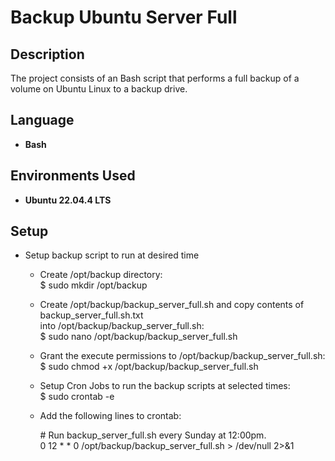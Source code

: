 <h1>Backup Ubuntu Server Full</h1>


<h2>Description</h2>
The project consists of an Bash script that performs a full backup of a volume on Ubuntu Linux to a backup drive.<br/>

<h2>Language</h2>

- <b>Bash</b>

<h2>Environments Used </h2>

- <b>Ubuntu 22.04.4 LTS</b>

<h2>Setup</h2>

- Setup backup script to run at desired time</br>

  - Create /opt/backup directory:</br>
    $ sudo mkdir /opt/backup

  - Create /opt/backup/backup_server_full.sh and copy contents of backup_server_full.sh.txt</br>
    into /opt/backup/backup_server_full.sh:</br>
    $ sudo nano /opt/backup/backup_server_full.sh

  - Grant the execute permissions to /opt/backup/backup_server_full.sh:</br>
    $ sudo chmod +x /opt/backup/backup_server_full.sh
    
  - Setup Cron Jobs to run the backup scripts at selected times:</br>
    $ sudo crontab -e

  - Add the following lines to crontab:</br>
  
    <span>#</span> Run backup_server_full.sh every Sunday at 12:00pm.</br>
    0 12 * * 0 /opt/backup/backup_server_full.sh > /dev/null 2>&1</br>
</br>
</br>
<!--
 ```diff
- text in red
+ text in green
! text in orange
# text in gray
@@ text in purple (and bold)@@
```
--!>
